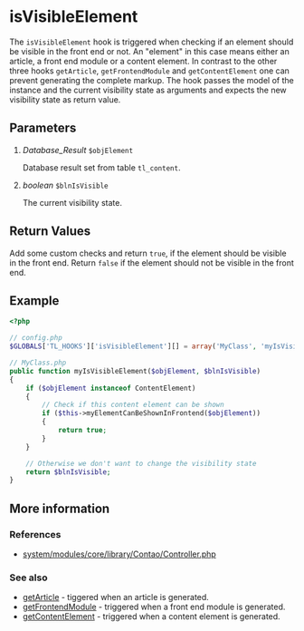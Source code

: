 # isVisibleElement

The `isVisibleElement` hook is triggered when checking if an element should be
visible in the front end or not. An "element" in this case means either an article,
a front end module or a content element. In contrast to the other three hooks
`getArticle`, `getFrontendModule` and `getContentElement` one can prevent generating
the complete markup. The hook passes the model of the instance and the current
visibility state as arguments and expects the new visibility state as return value.


## Parameters

1. *Database_Result* `$objElement`

    Database result set from table `tl_content`.

2. *boolean* `$blnIsVisible`

    The current visibility state.


## Return Values

Add some custom checks and return `true`, if the element should be visible in the front end.
Return `false` if the element should not be visible in the front end.


## Example

```php
<?php

// config.php
$GLOBALS['TL_HOOKS']['isVisibleElement'][] = array('MyClass', 'myIsVisibleElement');

// MyClass.php
public function myIsVisibleElement($objElement, $blnIsVisible)
{
    if ($objElement instanceof ContentElement)
    {
        // Check if this content element can be shown
        if ($this->myElementCanBeShownInFrontend($objElement))
        {
            return true;
        }
    }

    // Otherwise we don't want to change the visibility state
    return $blnIsVisible;
}
```

## More information


### References

- [system/modules/core/library/Contao/Controller.php](https://github.com/contao/core/blob/3.5.0/system/modules/core/library/Contao/Controller.php#L316-L322)


### See also

- [getArticle](getArticle.md) - tiggered when an article is generated.
- [getFrontendModule](getFrontendModule.md) - triggered when a front end module is generated.
- [getContentElement](getContentElement.md) - triggered when a content element is generated.
